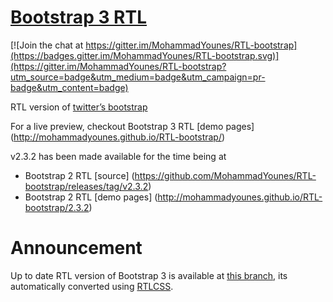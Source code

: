 # [Bootstrap 3 RTL](https://github.com/MohammadYounes/RTL-bootstrap)

[![Join the chat at https://gitter.im/MohammadYounes/RTL-bootstrap](https://badges.gitter.im/MohammadYounes/RTL-bootstrap.svg)](https://gitter.im/MohammadYounes/RTL-bootstrap?utm_source=badge&utm_medium=badge&utm_campaign=pr-badge&utm_content=badge)


RTL version of [twitter’s bootstrap]( https://github.com/twbs/bootstrap)

For a live preview, checkout Bootstrap 3 RTL [demo pages] (http://mohammadyounes.github.io/RTL-bootstrap/)

v2.3.2 has been made available for the time being at

 * Bootstrap 2 RTL [source] (https://github.com/MohammadYounes/RTL-bootstrap/releases/tag/v2.3.2) 
 * Bootstrap 2 RTL [demo pages] (http://mohammadyounes.github.io/RTL-bootstrap/2.3.2)


# Announcement
Up to date RTL version of Bootstrap 3 is available at [this branch](https://github.com/MohammadYounes/RTL-bootstrap/tree/3), its automatically converted using [RTLCSS](https://github.com/MohammadYounes/rtlcss).
